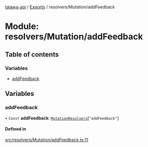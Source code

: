 [talawa-api](../README.md) / [Exports](../modules.md) / resolvers/Mutation/addFeedback

# Module: resolvers/Mutation/addFeedback

## Table of contents

### Variables

- [addFeedback](resolvers_Mutation_addFeedback.md#addfeedback)

## Variables

### addFeedback

• `Const` **addFeedback**: [`MutationResolvers`](types_generatedGraphQLTypes.md#mutationresolvers)[``"addFeedback"``]

#### Defined in

[src/resolvers/Mutation/addFeedback.ts:11](https://github.com/PalisadoesFoundation/talawa-api/blob/636e51c/src/resolvers/Mutation/addFeedback.ts#L11)
